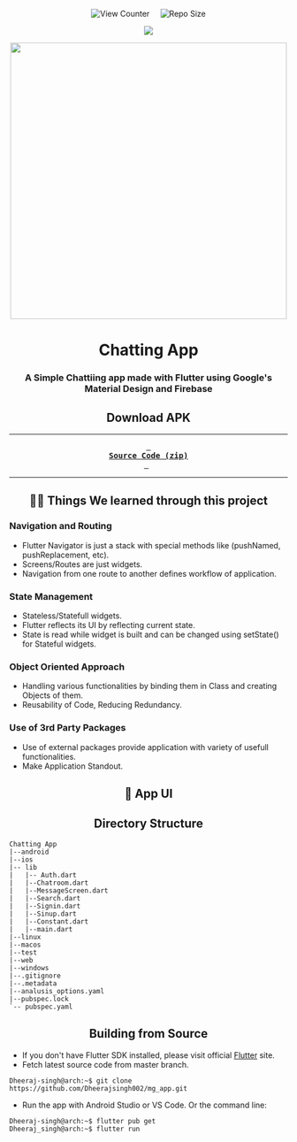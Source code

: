 <div align = center>

![View Counter](https://komarev.com/ghpvc/?username=mg-app&label=View%20Counter&color=red&style=flat) &nbsp; &nbsp; ![Repo Size](https://img.shields.io/github/repo-size/utkarsh-00007/mg_app?color=purple)

<p algin = "center"><a href="https://github.com/utkarsh-00007/readme-typing-svg"><img src="https://readme-typing-svg.herokuapp.com/?lines=It%20is%20a%20Chat%20App%20;It%20is%20made%20using%20Flutter%20and%20Dart%20;&font=Fira%20Code&left=true&width=440&height=45&color=DodgerBlue&vleft=true&size=22"></a>
</p>

  <img width="500px" src="https://static.vecteezy.com/system/resources/previews/005/679/124/original/3d-colorful-bubble-chat-logo-template-chat-app-logo-or-icon-talk-bubble-speech-icon-vector.jpg">



# Chatting App

### A Simple Chattiing app made with Flutter using Google's Material Design and Firebase

## Download APK

---


**[<kbd> <br> Source Code (zip) <br> </kbd>][sc-zip]**&nbsp;&nbsp;

---


## 👨‍🎓 Things We learned through this project

</div>

### Navigation and Routing

- Flutter Navigator is just a stack with special methods like (pushNamed, pushReplacement, etc).
- Screens/Routes are just widgets.
- Navigation from one route to another defines workflow of application.

### State Management

- Stateless/Statefull widgets.
- Flutter reflects its UI by reflecting current state.
- State is read while widget is built and can be changed using setState() for Stateful widgets.

### Object Oriented Approach

- Handling various functionalities by binding them in Class and creating Objects of them.
- Reusability of Code, Reducing Redundancy.

### Use of 3rd Party Packages

- Use of external packages provide application with variety of usefull functionalities.
- Make Application Standout.

<div align=center>

## 📱 App UI
## Directory Structure

</div>

```
Chatting App
|--android
|--ios
|-- lib
|   |-- Auth.dart
|   |--Chatroom.dart
|   |--MessageScreen.dart
|   |--Search.dart 
|   |--Signin.dart 
|   |--Sinup.dart  
|   |--Constant.dart  
|   |--main.dart   
|--linux
|--macos
|--test
|--web
|--windows
|--.gitignore
|--.metadata
|--analusis_options.yaml
|--pubspec.lock
`-- pubspec.yaml
```

<div align = center>
  
  
## Building from Source

</div>

- If you don't have Flutter SDK installed, please visit official [Flutter](https://flutter.dev/) site.
- Fetch latest source code from master branch.

```console
Dheeraj-singh@arch:~$ git clone https://github.com/Dheerajsingh002/mg_app.git
```

- Run the app with Android Studio or VS Code. Or the command line:

```console
Dheeraj-singh@arch:~$ flutter pub get
Dheeraj_singh@arch:~$ flutter run
```
<!--------------------------------{ source code }------------------------------->
[sc-zip]: https://github.com/Dheerajsingh002/mg_app/archive/refs/heads/master.zip



